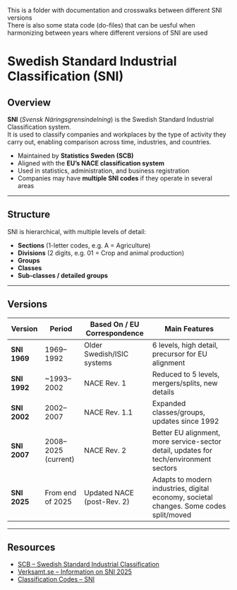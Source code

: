 This is a folder with documentation and crosswalks between different SNI versions  
There is also some stata code (do-files) that can be uesful when harmonizing between years where different versions of SNI are used

# Swedish Standard Industrial Classification (SNI)

## Overview

**SNI** (*Svensk Näringsgrensindelning*) is the Swedish Standard Industrial Classification system.  
It is used to classify companies and workplaces by the type of activity they carry out, enabling comparison across time, industries, and countries.

- Maintained by **Statistics Sweden (SCB)**  
- Aligned with the **EU’s NACE classification system**  
- Used in statistics, administration, and business registration  
- Companies may have **multiple SNI codes** if they operate in several areas  

---

## Structure

SNI is hierarchical, with multiple levels of detail:

- **Sections** (1-letter codes, e.g. A = Agriculture)  
- **Divisions** (2 digits, e.g. 01 = Crop and animal production)  
- **Groups**  
- **Classes**  
- **Sub-classes / detailed groups**  

---

## Versions

| Version      | Period               | Based On / EU Correspondence | Main Features |
|--------------|----------------------|------------------------------|---------------|
| **SNI 1969** | 1969–1992            | Older Swedish/ISIC systems   | 6 levels, high detail, precursor for EU alignment |
| **SNI 1992** | ~1993–2002           | NACE Rev. 1                  | Reduced to 5 levels, mergers/splits, new details |
| **SNI 2002** | 2002–2007            | NACE Rev. 1.1                | Expanded classes/groups, updates since 1992 |
| **SNI 2007** | 2008–2025 (current)  | NACE Rev. 2                  | Better EU alignment, more service-sector detail, updates for tech/environment sectors |
| **SNI 2025** | From end of 2025     | Updated NACE (post-Rev. 2)   | Adapts to modern industries, digital economy, societal changes. Some codes split/moved |

---


## Resources

- [SCB – Swedish Standard Industrial Classification](https://www.scb.se/en/documentation/classifications-and-standards/swedish-standard-industrial-classification-sni/)  
- [Verksamt.se – Information on SNI 2025](https://verksamt.se/en/sni2025)  
- [Classification Codes – SNI](https://classification.codes/classifications/industry/sni-sweden)  

